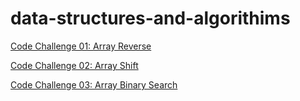 # data-structures-and-algorithims

[Code Challenge 01: Array Reverse](https://github.com/tskyles-401-advanced-javascript/data-structures-and-algorithims/tree/master/code-challenges/01-arrayReverse)

[Code Challenge 02: Array Shift](https://github.com/tskyles-401-advanced-javascript/data-structures-and-algorithims/tree/master/code-challenges/02-arrayShift)

[Code Challenge 03: Array Binary Search](https://github.com/tskyles-401-advanced-javascript/data-structures-and-algorithims/tree/master/code-challenges/03-arrayBinarySearch)
